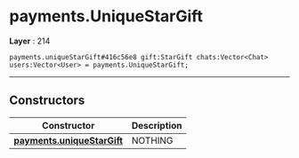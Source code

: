 # payments.UniqueStarGift

**Layer** : 214

```tl
payments.uniqueStarGift#416c56e8 gift:StarGift chats:Vector<Chat> users:Vector<User> = payments.UniqueStarGift;
```

---

## Constructors

| Constructor | Description |
| :---: | :--- |
| [**payments.uniqueStarGift**](constructor/payments.uniqueStarGift) | NOTHING |